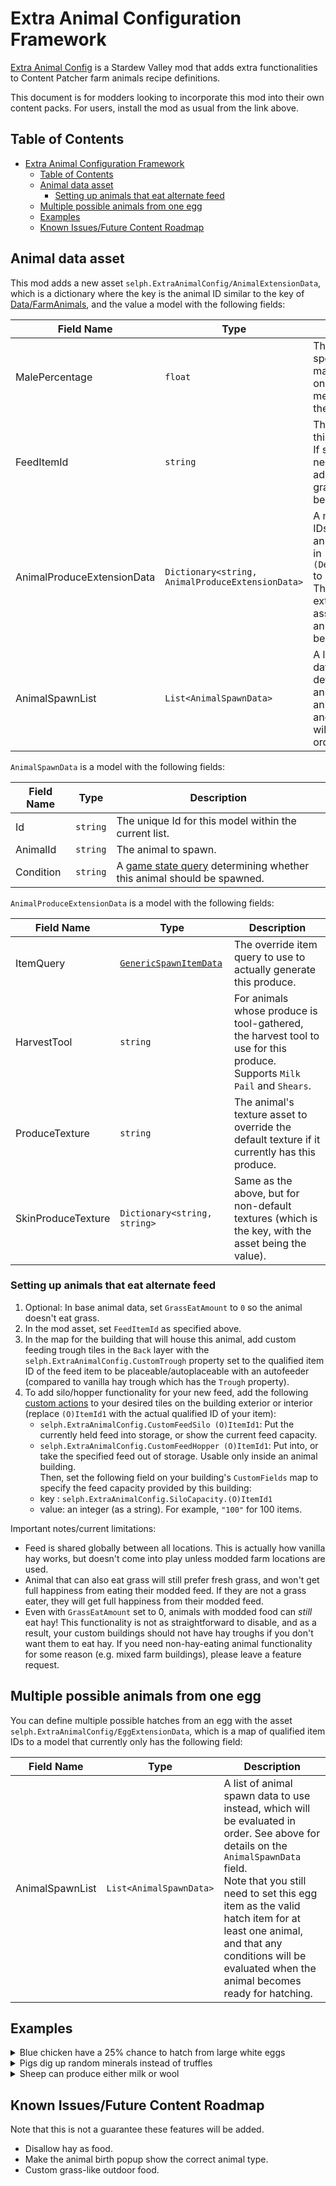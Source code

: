 # Extra Animal Configuration Framework

[Extra Animal Config](https://www.nexusmods.com/stardewvalley/mods/22256)
is a Stardew Valley mod that adds extra functionalities to Content Patcher
farm animals recipe definitions.

This document is for modders looking to incorporate this mod into their own
content packs. For users, install the mod as usual from the link above.

## Table of Contents
- [Extra Animal Configuration Framework](#extra-animal-configuration-framework)
   * [Table of Contents](#table-of-contents)
   * [Animal data asset](#animal-data-asset)
      + [Setting up animals that eat alternate feed](#setting-up-animals-that-eat-alternate-feed)
   * [Multiple possible animals from one egg](#multiple-possible-animals-from-one-egg)
   * [Examples](#examples)
   * [Known Issues/Future Content Roadmap](#known-issuesfuture-content-roadmap)

## Animal data asset

This mod adds a new asset `selph.ExtraAnimalConfig/AnimalExtensionData`, which
is a dictionary where the key is the animal ID similar to the key of
[Data/FarmAnimals](https://stardewvalleywiki.com/Modding:Animal_data), and the
value a model with the following fields:

| Field Name                         | Type             | Description              |
| ---------------------------------- | ---------------- | ------------------------ |
| MalePercentage          | `float`            | The percentage of this species that will be male. Currently this only affects Marnie's message after buying the animal. |
| FeedItemId              | `string`           | The *qualified* item ID of this animal's food item. If set, the animal will need to eat this item in addition to/in place of grass and hay. See below for a full guide. |
| AnimalProduceExtensionData| `Dictionary<string, AnimalProduceExtensionData>` | A map of *qualified* item IDs corresponding to an (unqualified) entry in `(Deluxe)ProduceItemIds` to its extra settings. This is used to store extra settings associated with an animal produce; see below for more info.|
| AnimalSpawnList          | `List<AnimalSpawnData>`   | A list of animal spawn data objects to determine which new animal to add when this animal gets pregnant and gives birth. The list will be evaluated in order.|

`AnimalSpawnData` is a model with the following fields:

| Field Name                         | Type             | Description              |
| ---------------------------------- | ---------------- | ------------------------ |
| Id          | `string`            | The unique Id for this model within the current list.|
| AnimalId    | `string`            | The animal to spawn. |
| Condition   | `string`            | A [game state query](https://stardewvalleywiki.com/Modding:Game_state_queries) determining whether this animal should be spawned. |

`AnimalProduceExtensionData` is a model with the following fields:

| Field Name                         | Type             | Description              |
| ---------------------------------- | ---------------- | ------------------------ |
| ItemQuery          | [`GenericSpawnItemData`](https://stardewvalleywiki.com/Modding:Item_queries)  | The override item query to use to actually generate this produce. |
| HarvestTool        | `string`  | For animals whose produce is tool-gathered, the harvest tool to use for this produce. Supports `Milk Pail` and `Shears`. |
| ProduceTexture     | `string`  | The animal's texture asset to override the default texture if it currently has this produce. |
| SkinProduceTexture | `Dictionary<string, string>` | Same as the above, but for non-default textures (which is the key, with the asset being the value).|

### Setting up animals that eat alternate feed

1. Optional: In base animal data, set `GrassEatAmount` to `0` so the animal
   doesn't eat grass.
2. In the mod asset, set `FeedItemId` as specified above.
3. In the map for the building that will house this animal, add custom feeding
   trough tiles in the `Back` layer with the
   `selph.ExtraAnimalConfig.CustomTrough` property set to the qualified item ID
   of the feed item to be placeable/autoplaceable with an autofeeder (compared to
   vanilla hay trough which has the `Trough` property).
4. To add silo/hopper functionality for your new feed, add the
   following [custom
   actions](https://stardewvalleywiki.com/Modding:Maps#Custom_Actions) to your
   desired tiles on the building exterior or interior (replace `(O)ItemId1` with
   the actual qualified ID of your item):
   * `selph.ExtraAnimalConfig.CustomFeedSilo (O)ItemId1`: Put the currently
     held feed into storage, or show the current feed capacity.
   * `selph.ExtraAnimalConfig.CustomFeedHopper (O)ItemId1`: Put into, or take
     the specified feed out of storage. Usable only inside an animal building.\
   Then, set the following field on your building's `CustomFields` map to
   specify the feed capacity provided by this building:
   * key : `selph.ExtraAnimalConfig.SiloCapacity.(O)ItemId1`
   * value: an integer (as a string). For example, `"100"` for 100 items.

Important notes/current limitations:
* Feed is shared globally between all locations. This is actually how vanilla
  hay works, but doesn't come into play unless modded farm locations are used.
* Animal that can also eat grass will still prefer fresh grass, and won't
  get full happiness from eating their modded feed. If they are not a grass
  eater, they will get full happiness from their modded feed.
* Even with `GrassEatAmount` set to 0, animals with modded food can *still* eat
  hay! This functionality is not as straightforward to disable, and as a
  result, your custom buildings should not have hay troughs if you don't want
  them to eat hay. If you need non-hay-eating animal functionality for some
  reason (e.g. mixed farm buildings), please leave a feature request.

## Multiple possible animals from one egg

You can define multiple possible hatches from an egg with the asset
`selph.ExtraAnimalConfig/EggExtensionData`, which is a map of qualified
item IDs to a model that currently only has the following field:

| Field Name                         | Type             | Description              |
| ---------------------------------- | ---------------- | ------------------------ |
| AnimalSpawnList | `List<AnimalSpawnData>`  | A list of animal spawn data to use instead, which will be evaluated in order. See above for details on the `AnimalSpawnData` field.<br>Note that you still need to set this egg item as the valid hatch item for at least one animal, and that any conditions will be evaluated when the animal becomes ready for hatching.|

## Examples

<details>

<summary>Blue chicken have a 25% chance to hatch from large white eggs</summary>

```
{
    "Changes": [
    {
        "LogName": "Modify Egg Hatch",
            "Action": "EditData",
            "Target": "selph.ExtraAnimalConfig/EggExtensionData",
            "Entries": {
                "(O)174": {
                    "AnimalSpawnList": [
                    {
                        "Id": "Blue",
                        "AnimalId": "Blue Chicken",
                        "Condition": "RANDOM 0.25",
                    },
                    {
                        "Id": "White",
                        "AnimalId": "White Chicken",
                    },
                    ],
                },
            },
    }
    ]
}
```
</details>

<details>

<summary>Pigs dig up random minerals instead of truffles</summary>

```
{
    "Changes": [
    {
        "LogName": "Modify Truffles",
            "Action": "EditData",
            "Target": "selph.ExtraAnimalConfig/AnimalExtensionData",
            "Entries": {
                "Pig": {
                    "AnimalProduceExtensionData": {
                        "(O)430": {
                            "ItemQuery": {
                                "ItemId": "RANDOM_ITEMS (O)",
                                "PerItemCondition": "ITEM_CATEGORY Target -12",
                            },
                        }
                    }
                },
            },
    },
    ]
}
```
</details>

<details>

<summary>Sheep can produce either milk or wool</summary>

```
{
    "Changes": [
    {
        "LogName": "Modify Sheep Produce List",
            "Action": "EditData",
            "Target": "Data/FarmAnimals",
            "Fields": {
                "Sheep": {
                    "DaysToProduce": 1,
                    "ProduceItemIds": [
                    {
                        "Id": "Default",
                        "Condition": null,
                        "MinimumFriendship": 0,
                        "ItemId": "440",
                    },
                    {
                        "Id": "Milk",
                        "Condition": null,
                        "MinimumFriendship": 0,
                        "ItemId": "186",
                    },
                    ],
                },
            },
    },
    {
        "LogName": "Make Sheep Milk Harvested by Milk Pail instead of Shears",
        "Action": "EditData",
        "Target": "selph.ExtraAnimalConfig/AnimalExtensionData",
        "Entries": {
            "Sheep": {
                "AnimalProduceExtensionData": {
                    "(O)186": {
                        "HarvestTool": "Milk Pail",
                        // This makes the sheep have the default sprite if it has milk
                        "ProduceTexture": "Animals\\ShearedSheep",
                    },
                },
            },
        },
    },
    ]
}
```
</details>

## Known Issues/Future Content Roadmap

Note that this is not a guarantee these features will be added.

*  Disallow hay as food.
*  Make the animal birth popup show the correct animal type.
*  Custom grass-like outdoor food.

